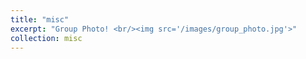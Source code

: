 ```yaml
---
title: "misc"
excerpt: "Group Photo! <br/><img src='/images/group_photo.jpg'>"
collection: misc
---
```

